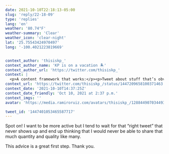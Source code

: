 ```yaml
---
date: 2021-10-10T22:18:13-05:00
slug: 'reply/22-18-09'
type: 'replies'
lang: 'en'
weather: '80.74°F'
weather-summary: 'Clear'
weather_icon: 'clear-night'
lat: '25.75543424970497'
long: '-100.4021223819669'


context_author: 'thisiskp_'
context_author_name: 'KP is on a vacation 🏝'
context_author_url: 'https://twitter.com/thisiskp_'
context: |
  <p>A content framework that works:</p><p>Tweet about stuff that’s obvious to your peers but can be life changing to your younger self from 3-4 years ago </p><p>There are millions of people who could benefit from your unique perspective, wisdom &amp; encouragement </p><p>Be a spark for others ⚡️</p>
context_url: 'https://twitter.com/thisiskp_/status/1447209658100371463'
context_date: '2021-10-10T14:37:25Z'
context_date_friendly: 'Oct 10, 2021 at 2:37 p.m.'
context_imgs: ''
avatar: 'https://media.ramiroruiz.com/avatars/thisiskp_/1288449070344937473/fKlvccnM_bigger.jpg'

tweet_id: '1447401053465587717'
---
```

Spot on! 
I want to be more active but I tend to wait for that “right tweet” that never shows up and end up thinking that I would never be able to share that much quantity and quality like many.

This advice is a great first step. Thank you.